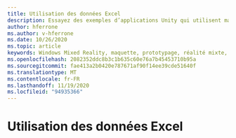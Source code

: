 ```yaml
---
title: Utilisation des données Excel
description: Essayez des exemples d’applications Unity qui utilisent maquette.
author: hferrone
ms.author: v-hferrone
ms.date: 10/26/2020
ms.topic: article
keywords: Windows Mixed Reality, maquette, prototypage, réalité mixte, réalité virtuelle, VR, MR, feedback, Hub de commentaires, bogues
ms.openlocfilehash: 2082352ddc8b3c1b635c60e76a7b45453710b95a
ms.sourcegitcommit: fae413a2b0420e787671af90f14ee39cde51640f
ms.translationtype: MT
ms.contentlocale: fr-FR
ms.lasthandoff: 11/19/2020
ms.locfileid: "94935366"
---
```

# <a name="working-with-excel-data"></a>Utilisation des données Excel

<!-- TODO(Harrison/Stefan): Need cool header image from tutorial -->

<!-- TODO(Stefan): Create tutorial content and screenshots -->
